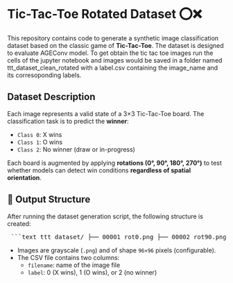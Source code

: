 # Tic-Tac-Toe Rotated Dataset ⭕❌

This repository contains code to generate a synthetic image classification dataset based on the classic game of **Tic-Tac-Toe**. The dataset is designed to evaluate AGEConv model.
To get obtain the tic tac toe images run the cells of the jupyter notebook and images would be saved in a folder named ttt_dataset_clean_rotated with a label.csv containing the image_name and its corresoponding labels. 
## Dataset Description

Each image represents a valid state of a 3×3 Tic-Tac-Toe board. The classification task is to predict the **winner**:

- `Class 0`: X wins  
- `Class 1`: O wins  
- `Class 2`: No winner (draw or in-progress)

Each board is augmented by applying **rotations (0°, 90°, 180°, 270°)** to test whether models can detect win conditions **regardless of spatial orientation**.

## 📂 Output Structure

After running the dataset generation script, the following structure is created:

<pre> ```text ttt_dataset/ ├── 00001_rot0.png ├── 00002_rot90.png ├── ... ├── labels.csv # Contains filenames and corresponding labels ``` </pre>
- Images are grayscale (`.png`) and of shape `96×96` pixels (configurable).
- The CSV file contains two columns:
  - `filename`: name of the image file
  - `label`: 0 (X wins), 1 (O wins), or 2 (no winner)

